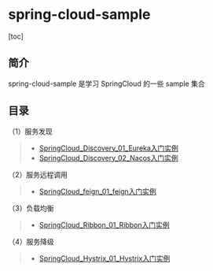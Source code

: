 # spring-cloud-sample

[toc]

## 简介

spring-cloud-sample 是学习 SpringCloud 的一些 sample 集合



## 目录

（1）服务发现

> - [SpringCloud_Discovery_01_Eureka入门实例](./sample-discovery/doc/SpringCloud_Discovery_01_Eureka入门实例.md)
> - [SpringCloud_Discovery_02_Nacos入门实例](./sample-discovery/doc/SpringCloud_Discovery_02_Nacos入门实例.md)

（2）服务远程调用

> - [SpringCloud_feign_01_feign入门实例](./sample-feign/doc/SpringCloud_feign_01_feign入门实例.md)

（3）负载均衡

> - [SpringCloud_Ribbon_01_Ribbon入门实例](./sample-ribbon/doc/SpringCloud_Ribbon_01_Ribbon入门实例.md)

（4）服务降级

> - [SpringCloud_Hystrix_01_Hystrix入门实例](./sample-hystrix/doc/SpringCloud_Hystrix_01_Hystrix入门实例.md)












